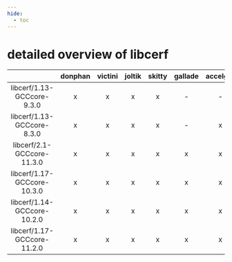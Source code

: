 ```yaml
---
hide:
  - toc
---
```


detailed overview of libcerf
============================

| |donphan|victini|joltik|skitty|gallade|accelgor|swalot|doduo|
| :---: | :---: | :---: | :---: | :---: | :---: | :---: | :---: | :---: |
|libcerf/1.13-GCCcore-9.3.0|x|x|x|x|-|-|x|x|
|libcerf/1.13-GCCcore-8.3.0|x|x|x|x|-|x|x|x|
|libcerf/2.1-GCCcore-11.3.0|x|x|x|x|x|x|x|x|
|libcerf/1.17-GCCcore-10.3.0|x|x|x|x|x|x|x|x|
|libcerf/1.14-GCCcore-10.2.0|x|x|x|x|x|x|x|x|
|libcerf/1.17-GCCcore-11.2.0|x|x|x|x|x|x|x|x|
